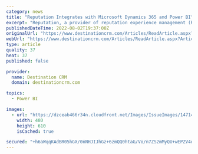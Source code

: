 ```yaml
---
category: news
title: "Reputation Integrates with Microsoft Dynamics 365 and Power BI"
excerpt: "Reputation, a provider of reputation experience management (RXM), isl integrating customer sentiment and feedback data into Microsoft Dynamics 365 and Power BI via PowerApps. The Reputation Connector for Dynamics 365 is now available in Microsoft AppSource."
publishedDateTime: 2022-08-02T19:37:00Z
originalUrl: "https://www.destinationcrm.com/Articles/ReadArticle.aspx?ArticleID=154220"
webUrl: "https://www.destinationcrm.com/Articles/ReadArticle.aspx?ArticleID=154220"
type: article
quality: 37
heat: 37
published: false

provider:
  name: Destination CRM
  domain: destinationcrm.com

topics:
  - Power BI

images:
  - url: "https://dzceab466r34n.cloudfront.net/Images/IssueImages/147142-0822_SCS_UJET_480x610-ORG.png"
    width: 480
    height: 610
    isCached: true

secured: "+h6aWqqKAdBR05hGX/0nNHJIJhGz+6zmQQ0htaG/Vo/n7ZS2mMyQU+wEPZV4dkqfVgghHaJuotQ3R4s0jadnUiFKAneXA9XVU3jB0Wj2E9uzpE3xqIaS0G/OFX6RtCxT40GSpKYFdsrsvsWT4Xetl37G4MF/V/ToKxIpG8/aWQmXDa5j8fikQ4gOCwbXevHx4PawQd5tgjqagEcUF6onv6c2Un4O9/vTFgGtj/F0A/UOnZ6MnovUFggsQaR2A9zIipBRqsvNIs4XscObeMp8T8YTNlUKma8F/Iw1UcpT78mE9kV3u5Iypk2nKsIYkCbTbuHt5FDf4ib39b5IheVn3wS26NMN+jRWtpQyYBJH/9M=;xIauk3LHc9XA3ocQrtON6g=="
---
```


